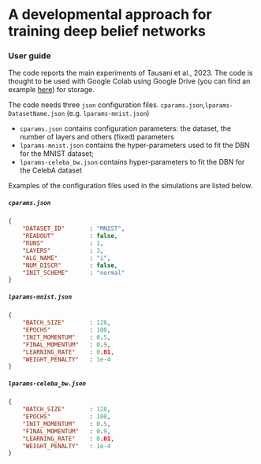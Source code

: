 # A developmental approach for training deep belief networks

### User guide
The code reports the main experiments of Tausani et al., 2023. The code is thought to be used with Google Colab using Google Drive (you can find an example [here](https://drive.google.com/drive/folders/1_6f8UFZx2LGFVHqW3wLaBREnlGk069Kc?usp=drive_link)) for storage.

The code needs three `json` configuration files. `cparams.json`,`lparams-DatasetName.json` (e.g. `lparams-mnist.json`)
* `cparams.json` contains configuration parameters: the dataset, the number of layers and others (fixed) parameters
* `lparams-mnist.json` contains the hyper-parameters used to fit the DBN for the MNIST dataset;
* `lparams-celeba_bw.json` contains hyper-parameters to fit the DBN for the CelebA dataset

Examples of the configuration files used in the simulations are listed below.

##### `cparams.json`
````json
{
	"DATASET_ID"       : "MNIST",
	"READOUT"          : false,
	"RUNS"             : 1,
	"LAYERS"           : 3,
	"ALG_NAME"         : "i",
	"NUM_DISCR"        : false,
	"INIT_SCHEME"      : "normal"
}
````

##### `lparams-mnist.json`
```json
{
	"BATCH_SIZE"       : 128,
	"EPOCHS"           : 100,
	"INIT_MOMENTUM"    : 0.5,
	"FINAL_MOMENTUM"   : 0.9,
	"LEARNING_RATE"    : 0.01,
	"WEIGHT_PENALTY"   : 1e-4
}
````

##### `lparams-celeba_bw.json`
```json
{
	"BATCH_SIZE"       : 128,
	"EPOCHS"           : 100,
	"INIT_MOMENTUM"    : 0.5,
	"FINAL_MOMENTUM"   : 0.9,
	"LEARNING_RATE"    : 0.01,
	"WEIGHT_PENALTY"   : 1e-4
}
````


